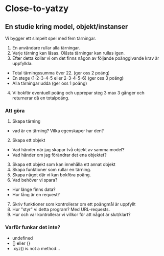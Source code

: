 # Close-to-yatzy
## En studie kring model, objekt/instanser
Vi bygger ett simpelt spel med fem tärningar. 
1. En användare rullar alla tärningar.
2. Varje tärning kan låsas. Olåsta tärningar kan rullas igen.
3. Efter detta kollar vi om det finns någon av följande poänggivande krav är uppfyllda.
- Total tärningssumma över 22. (ger oss 2 poäng)
- En stege (1-2-3-4-5 eller 2-3-4-5-6) (ger oss 3 poäng)
- Alla tärningar udda (ger oss 1 poäng)
4. Vi bokför eventuell poäng och upprepar steg 3 max 3 gånger och returnerar då en totalpoäng.

### Att göra
1. Skapa tärning
- vad är en tärning? Vilka egenskaper har den?
2. Skapa ett objekt
- Vad händer när jag skapar två objekt av samma model?
- Vad händer om jag förändrar det ena objektet?
3. Skapa ett objekt som kan innehålla ett annat objekt
4. Skapa funktioner som rullar en tärning.
5. Skapa något där vi kan bokföra poäng.
6. Vad behöver vi spara?
- Hur länge finns data? 
- Hur lång är en request?
7. Skriv funktioner som kontrollerar om ett poängmål är uppfyllt
8. Hur "styr" vi detta program? Med URL-requests.
9. Hur och var kontrollerar vi villkor för att något är slut/klart?

### Varför funkar det inte?
- undefined
- [] eller {}
- .xyz() is not a method...
